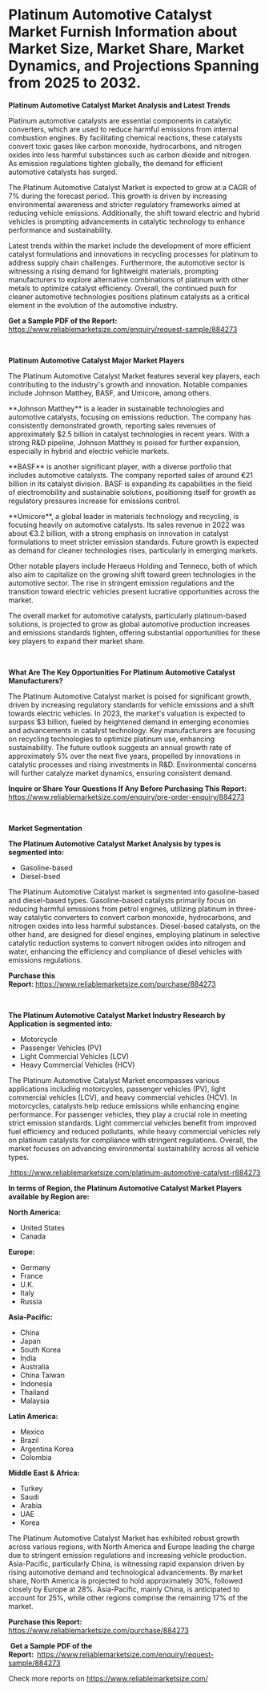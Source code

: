 <p><h1>Platinum Automotive Catalyst Market Furnish Information about Market Size, Market Share, Market Dynamics, and Projections Spanning from 2025 to 2032.</h1></p><p><strong>Platinum Automotive Catalyst Market Analysis and Latest Trends</strong></p>
<p><p>Platinum automotive catalysts are essential components in catalytic converters, which are used to reduce harmful emissions from internal combustion engines. By facilitating chemical reactions, these catalysts convert toxic gases like carbon monoxide, hydrocarbons, and nitrogen oxides into less harmful substances such as carbon dioxide and nitrogen. As emission regulations tighten globally, the demand for efficient automotive catalysts has surged.</p><p>The Platinum Automotive Catalyst Market is expected to grow at a CAGR of 7% during the forecast period. This growth is driven by increasing environmental awareness and stricter regulatory frameworks aimed at reducing vehicle emissions. Additionally, the shift toward electric and hybrid vehicles is prompting advancements in catalytic technology to enhance performance and sustainability.</p><p>Latest trends within the market include the development of more efficient catalyst formulations and innovations in recycling processes for platinum to address supply chain challenges. Furthermore, the automotive sector is witnessing a rising demand for lightweight materials, prompting manufacturers to explore alternative combinations of platinum with other metals to optimize catalyst efficiency. Overall, the continued push for cleaner automotive technologies positions platinum catalysts as a critical element in the evolution of the automotive industry.</p></p>
<p><strong>Get a Sample PDF of the Report:&nbsp;</strong> <a href="https://www.reliablemarketsize.com/enquiry/request-sample/884273?utm_campaign=2034&utm_medium=2&utm_source=Github&utm_content=ia&utm_term=01022025&utm_id=platinum-automotive-catalyst">https://www.reliablemarketsize.com/enquiry/request-sample/884273</a></p>
<p>&nbsp;</p>
<p><strong>Platinum Automotive Catalyst Major Market Players</strong></p>
<p><p>The Platinum Automotive Catalyst Market features several key players, each contributing to the industry's growth and innovation. Notable companies include Johnson Matthey, BASF, and Umicore, among others. </p><p>**Johnson Matthey** is a leader in sustainable technologies and automotive catalysts, focusing on emissions reduction. The company has consistently demonstrated growth, reporting sales revenues of approximately $2.5 billion in catalyst technologies in recent years. With a strong R&D pipeline, Johnson Matthey is poised for further expansion, especially in hybrid and electric vehicle markets.</p><p>**BASF** is another significant player, with a diverse portfolio that includes automotive catalysts. The company reported sales of around €21 billion in its catalyst division. BASF is expanding its capabilities in the field of electromobility and sustainable solutions, positioning itself for growth as regulatory pressures increase for emissions control.</p><p>**Umicore**, a global leader in materials technology and recycling, is focusing heavily on automotive catalysts. Its sales revenue in 2022 was about €3.2 billion, with a strong emphasis on innovation in catalyst formulations to meet stricter emission standards. Future growth is expected as demand for cleaner technologies rises, particularly in emerging markets.</p><p>Other notable players include Heraeus Holding and Tenneco, both of which also aim to capitalize on the growing shift toward green technologies in the automotive sector. The rise in stringent emission regulations and the transition toward electric vehicles present lucrative opportunities across the market.</p><p>The overall market for automotive catalysts, particularly platinum-based solutions, is projected to grow as global automotive production increases and emissions standards tighten, offering substantial opportunities for these key players to expand their market share.</p></p>
<p>&nbsp;</p>
<p><strong>What Are The Key Opportunities For Platinum Automotive Catalyst Manufacturers?</strong></p>
<p><p>The Platinum Automotive Catalyst market is poised for significant growth, driven by increasing regulatory standards for vehicle emissions and a shift towards electric vehicles. In 2023, the market's valuation is expected to surpass $3 billion, fueled by heightened demand in emerging economies and advancements in catalyst technology. Key manufacturers are focusing on recycling technologies to optimize platinum use, enhancing sustainability. The future outlook suggests an annual growth rate of approximately 5% over the next five years, propelled by innovations in catalytic processes and rising investments in R&D. Environmental concerns will further catalyze market dynamics, ensuring consistent demand.</p></p>
<p><strong>Inquire or Share Your Questions If Any Before Purchasing This Report:</strong> <a href="https://www.reliablemarketsize.com/enquiry/pre-order-enquiry/884273?utm_campaign=2034&utm_medium=2&utm_source=Github&utm_content=ia&utm_term=01022025&utm_id=platinum-automotive-catalyst">https://www.reliablemarketsize.com/enquiry/pre-order-enquiry/884273</a></p>
<p>&nbsp;</p>
<p><strong>Market Segmentation</strong></p>
<p><strong>The Platinum Automotive Catalyst Market Analysis by types is segmented into:</strong></p>
<p><ul><li>Gasoline-based</li><li>Diesel-bsed</li></ul></p>
<p><p>The Platinum Automotive Catalyst market is segmented into gasoline-based and diesel-based types. Gasoline-based catalysts primarily focus on reducing harmful emissions from petrol engines, utilizing platinum in three-way catalytic converters to convert carbon monoxide, hydrocarbons, and nitrogen oxides into less harmful substances. Diesel-based catalysts, on the other hand, are designed for diesel engines, employing platinum in selective catalytic reduction systems to convert nitrogen oxides into nitrogen and water, enhancing the efficiency and compliance of diesel vehicles with emissions regulations.</p></p>
<p><strong>Purchase this Report:&nbsp;</strong><a href="https://www.reliablemarketsize.com/purchase/884273?utm_campaign=2034&utm_medium=2&utm_source=Github&utm_content=ia&utm_term=01022025&utm_id=platinum-automotive-catalyst">https://www.reliablemarketsize.com/purchase/884273</a></p>
<p>&nbsp;</p>
<p><strong>The Platinum Automotive Catalyst Market Industry Research by Application is segmented into:</strong></p>
<p><ul><li>Motorcycle</li><li>Passenger Vehicles (PV)</li><li>Light Commercial Vehicles (LCV)</li><li>Heavy Commercial Vehicles (HCV)</li></ul></p>
<p><p>The Platinum Automotive Catalyst Market encompasses various applications including motorcycles, passenger vehicles (PV), light commercial vehicles (LCV), and heavy commercial vehicles (HCV). In motorcycles, catalysts help reduce emissions while enhancing engine performance. For passenger vehicles, they play a crucial role in meeting strict emission standards. Light commercial vehicles benefit from improved fuel efficiency and reduced pollutants, while heavy commercial vehicles rely on platinum catalysts for compliance with stringent regulations. Overall, the market focuses on advancing environmental sustainability across all vehicle types.</p></p>
<p><a href="https://www.reliablemarketsize.com/platinum-automotive-catalyst-r884273?utm_campaign=2034&utm_medium=2&utm_source=Github&utm_content=ia&utm_term=01022025&utm_id=platinum-automotive-catalyst">&nbsp;https://www.reliablemarketsize.com/platinum-automotive-catalyst-r884273</a></p>
<p><strong>In terms of Region, the Platinum Automotive Catalyst Market Players available by Region are:</strong></p>
<p>
    <p> <strong> North America: </strong>
        <ul>
            <li>United States</li>
            <li>Canada</li>
        </ul>
        </p> 
    <p> <strong> Europe: </strong>
        <ul>
            <li>Germany</li>
            <li>France</li>
            <li>U.K.</li>
            <li>Italy</li>
            <li>Russia</li>
        </ul>
        </p> 
    <p> <strong> Asia-Pacific: </strong>
        <ul>
            <li>China</li>
            <li>Japan</li>
            <li>South Korea</li>
            <li>India</li>
            <li>Australia</li>
            <li>China Taiwan</li>
            <li>Indonesia</li>
            <li>Thailand</li>
            <li>Malaysia</li>
        </ul>
        </p> 
    <p> <strong> Latin America: </strong>
        <ul>
            <li>Mexico</li>
            <li>Brazil</li>
            <li>Argentina Korea</li>
            <li>Colombia</li>
        </ul>
        </p> 
    <p> <strong> Middle East & Africa: </strong>
        <ul>
            <li>Turkey</li>
            <li>Saudi</li>
            <li>Arabia</li>
            <li>UAE</li>
            <li>Korea</li>
        </ul>
    </p>
    </p>
<p><p>The Platinum Automotive Catalyst Market has exhibited robust growth across various regions, with North America and Europe leading the charge due to stringent emission regulations and increasing vehicle production. Asia-Pacific, particularly China, is witnessing rapid expansion driven by rising automotive demand and technological advancements. By market share, North America is projected to hold approximately 30%, followed closely by Europe at 28%. Asia-Pacific, mainly China, is anticipated to account for 25%, while other regions comprise the remaining 17% of the market.</p></p>
<p><strong>Purchase this Report: </strong><a href="https://www.reliablemarketsize.com/purchase/884273?utm_campaign=2034&utm_medium=2&utm_source=Github&utm_content=ia&utm_term=01022025&utm_id=platinum-automotive-catalyst">https://www.reliablemarketsize.com/purchase/884273</a></p>
<p>&nbsp;<strong>Get a Sample PDF of the Report:&nbsp;&nbsp;</strong><a href="https://www.reliablemarketsize.com/enquiry/request-sample/884273?utm_campaign=2034&utm_medium=2&utm_source=Github&utm_content=ia&utm_term=01022025&utm_id=platinum-automotive-catalyst">https://www.reliablemarketsize.com/enquiry/request-sample/884273</a></p>
<p><strong></strong></p>
<p>Check more reports on <a href="https://www.reliablemarketsize.com/?utm_campaign=2034&utm_medium=2&utm_source=Github&utm_content=ia&utm_term=01022025&utm_id=platinum-automotive-catalyst">https://www.reliablemarketsize.com/</a></p>